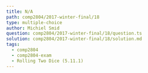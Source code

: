 ```yaml
---
title: N/A
path: comp2804/2017-winter-final/18
type: multiple-choice
author: Michiel Smid
question: comp2804/2017-winter-final/18/question.ts
solution: comp2804/2017-winter-final/18/solution.md
tags:
  - comp2804
  - comp2804-exam
  - Rolling Two Dice (5.11.1)
---
```

